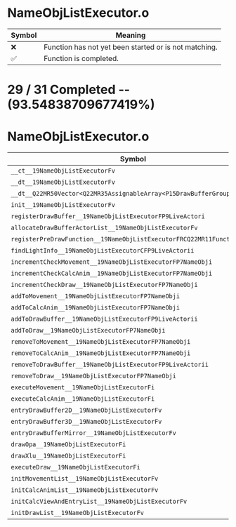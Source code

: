 # NameObjListExecutor.o
| Symbol | Meaning 
| ------------- | ------------- 
| :x: | Function has not yet been started or is not matching. 
| :white_check_mark: | Function is completed. 


# 29 / 31 Completed -- (93.54838709677419%)
# NameObjListExecutor.o
| Symbol | Decompiled? |
| ------------- | ------------- |
| `__ct__19NameObjListExecutorFv` | :white_check_mark: |
| `__dt__19NameObjListExecutorFv` | :x: |
| `__dt__Q22MR50Vector<Q22MR35AssignableArray<P15DrawBufferGroup>>Fv` | :x: |
| `init__19NameObjListExecutorFv` | :white_check_mark: |
| `registerDrawBuffer__19NameObjListExecutorFP9LiveActori` | :white_check_mark: |
| `allocateDrawBufferActorList__19NameObjListExecutorFv` | :white_check_mark: |
| `registerPreDrawFunction__19NameObjListExecutorFRCQ22MR11FunctorBasei` | :white_check_mark: |
| `findLightInfo__19NameObjListExecutorCFP9LiveActorii` | :white_check_mark: |
| `incrementCheckMovement__19NameObjListExecutorFP7NameObji` | :white_check_mark: |
| `incrementCheckCalcAnim__19NameObjListExecutorFP7NameObji` | :white_check_mark: |
| `incrementCheckDraw__19NameObjListExecutorFP7NameObji` | :white_check_mark: |
| `addToMovement__19NameObjListExecutorFP7NameObji` | :white_check_mark: |
| `addToCalcAnim__19NameObjListExecutorFP7NameObji` | :white_check_mark: |
| `addToDrawBuffer__19NameObjListExecutorFP9LiveActorii` | :white_check_mark: |
| `addToDraw__19NameObjListExecutorFP7NameObji` | :white_check_mark: |
| `removeToMovement__19NameObjListExecutorFP7NameObji` | :white_check_mark: |
| `removeToCalcAnim__19NameObjListExecutorFP7NameObji` | :white_check_mark: |
| `removeToDrawBuffer__19NameObjListExecutorFP9LiveActorii` | :white_check_mark: |
| `removeToDraw__19NameObjListExecutorFP7NameObji` | :white_check_mark: |
| `executeMovement__19NameObjListExecutorFi` | :white_check_mark: |
| `executeCalcAnim__19NameObjListExecutorFi` | :white_check_mark: |
| `entryDrawBuffer2D__19NameObjListExecutorFv` | :white_check_mark: |
| `entryDrawBuffer3D__19NameObjListExecutorFv` | :white_check_mark: |
| `entryDrawBufferMirror__19NameObjListExecutorFv` | :white_check_mark: |
| `drawOpa__19NameObjListExecutorFi` | :white_check_mark: |
| `drawXlu__19NameObjListExecutorFi` | :white_check_mark: |
| `executeDraw__19NameObjListExecutorFi` | :white_check_mark: |
| `initMovementList__19NameObjListExecutorFv` | :white_check_mark: |
| `initCalcAnimList__19NameObjListExecutorFv` | :white_check_mark: |
| `initCalcViewAndEntryList__19NameObjListExecutorFv` | :white_check_mark: |
| `initDrawList__19NameObjListExecutorFv` | :white_check_mark: |
